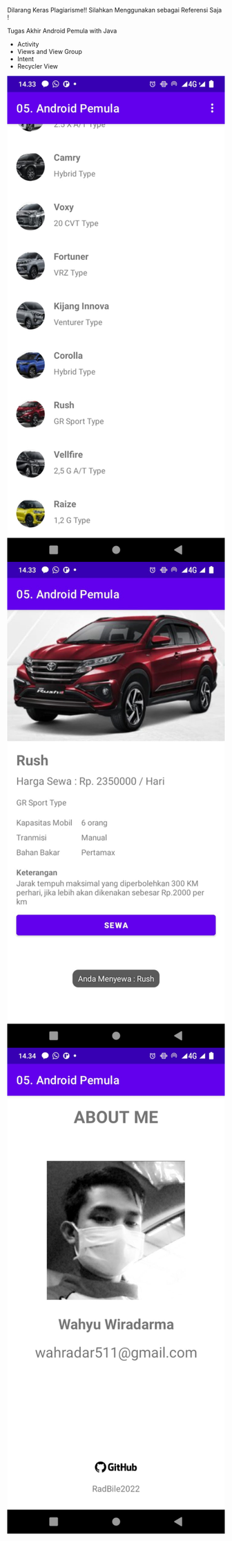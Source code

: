 Dilarang Keras Plagiarisme!! Silahkan Menggunakan sebagai Referensi Saja !

Tugas Akhir Android Pemula with Java

- Activity
- Views and View Group
- Intent
- Recycler View

<img src="https://github.com/RadBile2022/05.-Android-Pemula/blob/master/screnshoot/1.dashboard.png" width="600" align="left">
<img src="https://github.com/RadBile2022/05.-Android-Pemula/blob/master/screnshoot/2.detail.png" width="600" align="left">
<img src="https://github.com/RadBile2022/05.-Android-Pemula/blob/master/screnshoot/3.about.png" width="600" align="left">
